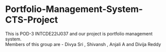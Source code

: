 # Portfolio-Management-System-CTS-Project
This is POD-3 INTCDE22IJ037 and our project is portfolio management system.  
Members of this group are - Divya Sri , Shivansh , Anjali A and Divija Reddy
